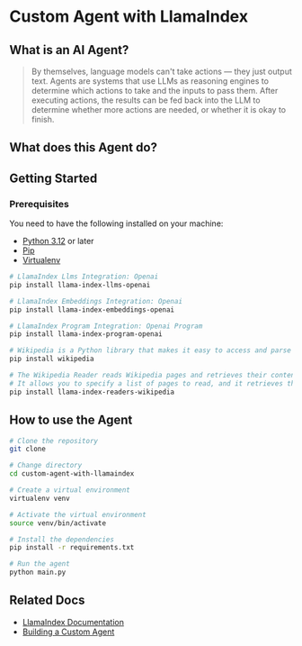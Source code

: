 # Custom Agent with LlamaIndex

## What is an AI Agent?

> By themselves, language models can't take actions — they just output text.
> Agents are systems that use LLMs as reasoning engines to determine which actions to take and the inputs to pass
> them. After executing actions, the results can be fed back into the LLM to determine whether more actions are needed,
> or
> whether it is okay to finish.

## What does this Agent do?

## Getting Started

### Prerequisites

You need to have the following installed on your machine:

- [Python 3.12](https://www.python.org/downloads/release/python-3124/) or later
- [Pip](https://pypi.org/project/pip/)
- [Virtualenv](https://pypi.org/project/virtualenv/)

```bash
# LlamaIndex Llms Integration: Openai
pip install llama-index-llms-openai

# LlamaIndex Embeddings Integration: Openai
pip install llama-index-embeddings-openai

# LlamaIndex Program Integration: Openai Program
pip install llama-index-program-openai

# Wikipedia is a Python library that makes it easy to access and parse data from Wikipedia.
pip install wikipedia

# The Wikipedia Reader reads Wikipedia pages and retrieves their content. 
# It allows you to specify a list of pages to read, and it retrieves the text content of each page.
pip install llama-index-readers-wikipedia
```

## How to use the Agent

```bash
# Clone the repository
git clone

# Change directory
cd custom-agent-with-llamaindex

# Create a virtual environment
virtualenv venv

# Activate the virtual environment
source venv/bin/activate

# Install the dependencies
pip install -r requirements.txt

# Run the agent
python main.py
```

## Related Docs

- [LlamaIndex Documentation](https://docs.llamaindex.ai/en/stable/)
- [Building a Custom Agent](https://docs.llamaindex.ai/en/stable/examples/agent/custom_agent/)